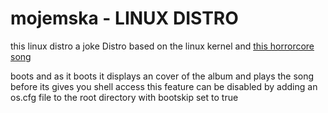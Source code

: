 # mojemska - LINUX DISTRO

this linux distro a joke Distro based on the linux kernel and <a href="https://www.youtube.com/watch?v=CffHImZDG9M">this horrorcore song</a>

boots and as it boots it displays an cover of the album and plays the song before its gives you shell access
this feature can be disabled by adding an os.cfg file to the root directory
with bootskip set to true
